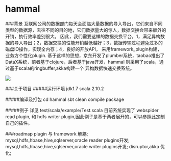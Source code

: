 hammal
======

###背景
互联网公司的数据部门每天会面临大量数据的导入导出，它们来自不同类型的数据源，去往不同的目的地，它们数据量大的惊人，数据交换会带来额外的开销，执行效率差别很大。
因此，我们需要这样的数据交换平台，1，满足异构数据的导入导出；2，数据交换的性能开销越低越好；3，数据传输过程避免过多的磁盘IO操作，实现全内存；4，良好的开放API，
采用framework_plugin构建，业务方个性化plugin.
基于这样的思想，京东开发了plumber系统，taobao推出了DataX系统，前者基于clojure，后者基于java开发，hammal 则采用了scala，通过基于scala的ringbuffer,akka构建一个
异构数据快速交换系统。

![](https://github.com/yfwangpeng/hammal/blob/master/img/hammal.png)

###关于项目
#####运行环境
		jdk1.7
		scala 2.10.2

#####编译及打包
		cd hammal
		sbt
		clean
		compile
		package

#####例子
详见 test/scala/example/Test.scala
目前系统实现了 webspider read plugin, 和 hdfs writer plugin,因此例子是基于两者展开的，可以参照此定制自己的插件。 

###roadmap
plugin 与 framework 解耦;
mysql,hdfs,hbase,hive,sqlserver,oracle reader plugins开发;
mysql,hdfs,hbase,hive,sqlserver,oracle writer plugins开发;
disruptor,akka 优化;
